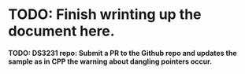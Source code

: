 # TODO: Finish wrinting up the document here.


**TODO: DS3231 repo: Submit a PR to the Github repo and updates the sample as in CPP the warning about dangling pointers occur.**
